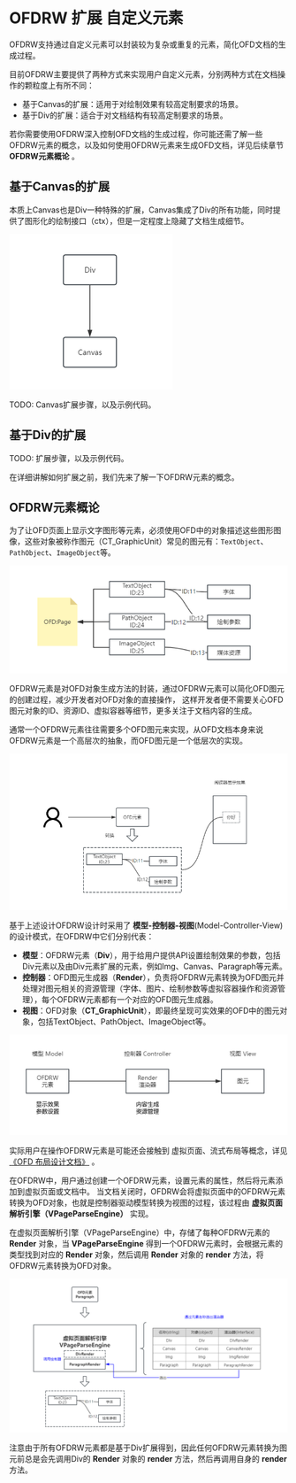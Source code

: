 # OFDRW 扩展 自定义元素

OFDRW支持通过自定义元素可以封装较为复杂或重复的元素，简化OFD文档的生成过程。

目前OFDRW主要提供了两种方式来实现用户自定义元素，分别两种方式在文档操作的颗粒度上有所不同：

- 基于Canvas的扩展：适用于对绘制效果有较高定制要求的场景。
- 基于Div的扩展：适合于对文档结构有较高定制要求的场景。

若你需要使用OFDRW深入控制OFD文档的生成过程，你可能还需了解一些OFDRW元素的概念，以及如何使用OFDRW元素来生成OFD文档，详见后续章节 **OFDRW元素概论** 。

## 基于Canvas的扩展
本质上Canvas也是Div一种特殊的扩展，Canvas集成了Div的所有功能，同时提供了图形化的绘制接口（ctx），但是一定程度上隐藏了文档生成细节。

![继承关系](extenddiv.png)


TODO: Canvas扩展步骤，以及示例代码。

## 基于Div的扩展

TODO: 扩展步骤，以及示例代码。



在详细讲解如何扩展之前，我们先来了解一下OFDRW元素的概念。



## OFDRW元素概论

为了让OFD页面上显示文字图形等元素，必须使用OFD中的对象描述这些图形图像，这些对象被称作图元（CT_GraphicUnit）常见的图元有：`TextObject`、`PathObject`、`ImageObject`等。

![图元](graphicunitpage.png)

OFDRW元素是对OFD对象生成方法的封装，通过OFDRW元素可以简化OFD图元的创建过程，减少开发者对OFD对象的直接操作，
这样开发者便不需要关心OFD图元对象的ID、资源ID、虚拟容器等细节，更多关注于文档内容的生成。

通常一个OFDRW元素往往需要多个OFD图元来实现，从OFD文档本身来说OFDRW元素是一个高层次的抽象，而OFD图元是一个低层次的实现。

![ofdrw元素与ofd图元](ofdrwandofdobj.png)

基于上述设计OFDRW设计时采用了 **模型-控制器-视图**(Model-Controller-View) 的设计模式，在OFDRW中它们分别代表：

- **模型**：OFDRW元素（**Div**），用于给用户提供API设置绘制效果的参数，包括Div元素以及由Div元素扩展的元素，例如Img、Canvas、Paragraph等元素。
- **控制器**：OFD图元生成器（**Render**），负责将OFDRW元素转换为OFD图元并处理对图元相关的资源管理（字体、图片、绘制参数等虚拟容器操作和资源管理），每个OFDRW元素都有一个对应的OFD图元生成器。
- **视图**：OFD对象（**CT_GraphicUnit**），即最终呈现可实效果的OFD中的图元对象，包括TextObject、PathObject、ImageObject等。

![MVC模型](mvc.png)

实际用户在操作OFDRW元素是可能还会接触到 虚拟页面、流式布局等概念，详见 [《OFD 布局设计文档》](../layout/README.md) 。

在OFDRW中，用户通过创建一个OFDRW元素，设置元素的属性，然后将元素添加到虚拟页面或文档中。
当文档关闭时，OFDRW会将虚拟页面中的OFDRW元素转换为OFD对象，也就是控制器驱动模型转换为视图的过程，该过程由 **虚拟页面解析引擎（VPageParseEngine）** 实现。

在虚拟页面解析引擎（VPageParseEngine）中，存储了每种OFDRW元素的 **Render** 对象，当 **VPageParseEngine** 得到一个OFDRW元素时，会根据元素的类型找到对应的 **Render** 对象，然后调用 **Render** 对象的 **render** 方法，将OFDRW元素转换为OFD对象。

![处理过程](convertprogress.png)

注意由于所有OFDRW元素都是基于Div扩展得到，因此任何OFDRW元素转换为图元前总是会先调用Div的 **Render** 对象的 **render** 方法，然后再调用自身的 **render** 方法。


